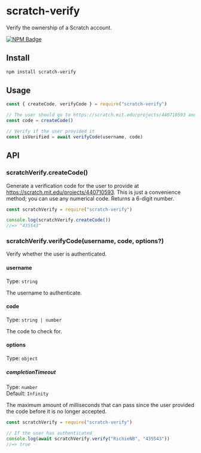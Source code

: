 # scratch-verify

Verify the ownership of a Scratch account.

[![NPM Badge](https://nodei.co/npm/scratch-verify.png)](https://npmjs.com/package/scratch-verify)

## Install

```sh
npm install scratch-verify
```

## Usage

```js
const { createCode, verifyCode } = require("scratch-verify")

// The user should go to https://scratch.mit.edu/projects/440710593 and provide `code`
const code = createCode()

// Verify if the user provided it
const isVerified = await verifyCode(username, code)
```

## API

### scratchVerify.createCode()

Generate a verification code for the user to provide at https://scratch.mit.edu/projects/440710593. This is just a convenience method; you can use any numerical code. Returns a 6-digit number.

```js
const scratchVerify = require("scratch-verify")

console.log(scratchVerify.createCode())
//=> "435543"
```

### scratchVerify.verifyCode(username, code, options?)

Verify whether the user is authenticated.

#### username

Type: `string`

The username to authenticate.

#### code

Type: `string | number`

The code to check for.

#### options

Type: `object`

##### completionTimeout

Type: `number`\
Default: `Infinity`

The maximum amount of milliseconds that can pass since the user provided the code before it is no longer accepted.

```js
const scratchVerify = require("scratch-verify")

// If the user has authenticated
console.log(await scratchVerify.verify("RichieNB", "435543"))
//=> true
```
